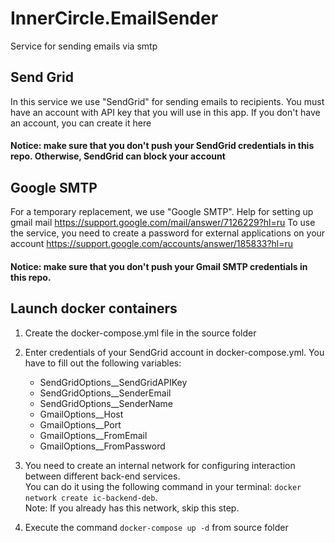 # InnerCircle.EmailSender
Service for sending emails via smtp

## Send Grid
In this service we use "SendGrid" for sending emails to recipients.
You must have an account with API key that you will use in this app.
If you don't have an account, you can create it here

#### Notice: make sure that you don't push your SendGrid credentials in this repo. Otherwise, SendGrid can block your account

## Google SMTP
For a temporary replacement, we use "Google SMTP".
Help for setting up gmail mail
https://support.google.com/mail/answer/7126229?hl=ru
To use the service, you need to create a password for external applications on your account
https://support.google.com/accounts/answer/185833?hl=ru

#### Notice: make sure that you don't push your Gmail SMTP credentials in this repo.

## Launch docker containers

1. Create the docker-compose.yml file in the source folder

2. Enter credentials of your SendGrid account in docker-compose.yml. You have to fill out the following variables:
    - SendGridOptions__SendGridAPIKey
    - SendGridOptions__SenderEmail
    - SendGridOptions__SenderName
    - GmailOptions__Host
    - GmailOptions__Port
    - GmailOptions__FromEmail
    - GmailOptions__FromPassword

3. You need to create an internal network for configuring interaction between different back-end services.  
You can do it using the following command in your terminal: `docker network create ic-backend-deb`.  
Note: If you already has this network, skip this step.

4. Execute the command `docker-compose up -d` from source folder